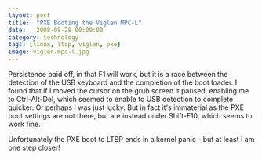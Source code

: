 ```yaml
---
layout: post
title:  "PXE Booting the Viglen MPC-L"
date:   2008-08-28 00:00:00
category: technology
tags: [linux, ltsp, viglen, pxe] 
image: viglen-mpc-l.jpg
---
```


Persistence paid off, in that F1 will work, but it is a race between the detection of the USB keyboard and the completion of the boot loader.  I found that if I moved the cursor on the grub screen it paused, enabling me to Ctrl-Alt-Del, which seemed to enable to USB detection to complete quicker.  Or perhaps I was just lucky.  But in fact it's immaterial as the PXE boot settings are not there, but are instead under Shift-F10, which seems to work fine.

<!--more-->

Unfortunately the PXE boot to LTSP ends in a kernel panic - but at least I am one step closer!
